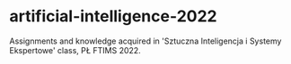 # artificial-intelligence-2022
Assignments and knowledge acquired in 'Sztuczna Inteligencja i Systemy Ekspertowe' class, PŁ FTIMS 2022.
